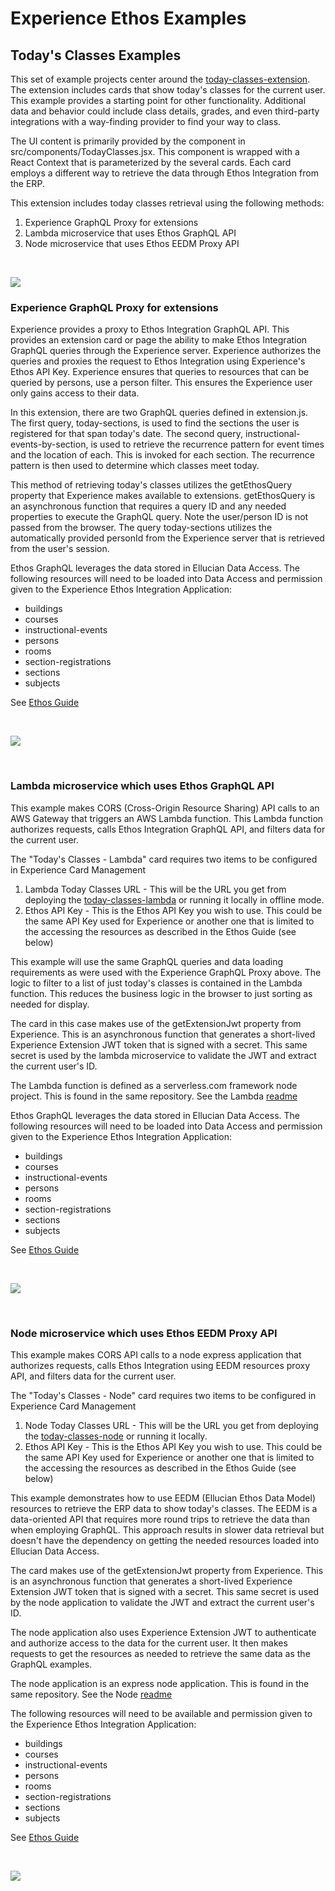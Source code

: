 # Experience Ethos Examples

## Today's Classes Examples
This set of example projects center around the [today-classes-extension](today-classes-extension/README.md). The extension includes cards that show today's classes for the current user. This example provides a starting point for other functionality. Additional data and behavior could include class details, grades, and even third-party integrations with a way-finding provider to find your way to class.

The UI content is primarily provided by the component in src/components/TodayClasses.jsx. This component is wrapped with a React Context that is parameterized by the several cards. Each card employs a different way to retrieve the data through Ethos Integration from the ERP.

This extension includes today classes retrieval using the following methods:
1. Experience GraphQL Proxy for extensions
1. Lambda microservice that uses Ethos GraphQL API
1. Node microservice that uses Ethos EEDM Proxy API

<br/>

![](docs/images/Todays-Classes-Ethos-Example.png)

### Experience GraphQL Proxy for extensions

Experience provides a proxy to Ethos Integration GraphQL API. This provides an extension card or page the ability to make Ethos Integration GraphQL queries through the Experience server. Experience authorizes the queries and proxies the request to Ethos Integration using Experience's Ethos API Key. Experience ensures that queries to resources that can be queried by persons, use a person filter. This ensures the Experience user only gains access to their data.

In this extension, there are two GraphQL queries defined in extension.js. The first query, today-sections, is used to find the sections the user is registered for that span today's date. The second query, instructional-events-by-section, is used to retrieve the recurrence pattern for event times and the location of each. This is invoked for each section. The recurrence pattern is then used to determine which classes meet today.

This method of retrieving today's classes utilizes the getEthosQuery property that Experience makes available to extensions. getEthosQuery is an asynchronous function that requires a query ID and any needed properties to execute the GraphQL query. Note the user/person ID is not passed from the browser. The query today-sections utilizes the automatically provided personId from the Experience server that is retrieved from the user's session.

Ethos GraphQL leverages the data stored in Ellucian Data Access. The following resources will need to be loaded into Data Access and permission given to the Experience Ethos Integration Application:

* buildings
* courses
* instructional-events
* persons
* rooms
* section-registrations
* sections
* subjects

See [Ethos Guide](docs/today-classes-ethos-guide.md)

<br/>

![](docs/images/Todays-Classes-Experience-GraphQL-Proxy.png)

<br/>

### Lambda microservice which uses Ethos GraphQL API

This example makes CORS (Cross-Origin Resource Sharing) API calls to an AWS Gateway that triggers an AWS Lambda function. This Lambda function authorizes requests, calls Ethos Integration GraphQL API, and filters data for the current user.

The "Today's Classes - Lambda" card requires two items to be configured in Experience Card Management

1. Lambda Today Classes URL - This will be the URL you get from deploying the [today-classes-lambda](today-classes-lambda/README.md) or running it locally in offline mode.
1. Ethos API Key - This is the Ethos API Key you wish to use. This could be the same API Key used for Experience or another one that is limited to the accessing the resources as described in the Ethos Guide (see below)

This example will use the same GraphQL queries and data loading requirements as were used with the Experience GraphQL Proxy above. The logic to filter to a list of just today's classes is contained in the Lambda function. This reduces the business logic in the browser to just sorting as needed for display.

The card in this case makes use of the getExtensionJwt property from Experience. This is an asynchronous function that generates a short-lived Experience Extension JWT token that is signed with a secret. This same secret is used by the lambda microservice to validate the JWT and extract the current user's ID.

The Lambda function is defined as a serverless.com framework node project. This is found in the same repository. See the Lambda [readme](today-classes-lambda/README.md)

Ethos GraphQL leverages the data stored in Ellucian Data Access. The following resources will need to be loaded into Data Access and permission given to the Experience Ethos Integration Application:

* buildings
* courses
* instructional-events
* persons
* rooms
* section-registrations
* sections
* subjects

See [Ethos Guide](docs/today-classes-ethos-guide.md)

<br/>

![](docs/images/Todays-Classes-Lambda.png)

<br/>

### Node microservice which uses Ethos EEDM Proxy API

This example makes CORS API calls to a node express application that authorizes requests, calls Ethos Integration using EEDM resources proxy API, and filters data for the current user.

The "Today's Classes - Node" card requires two items to be configured in Experience Card Management

1. Node Today Classes URL - This will be the URL you get from deploying the [today-classes-node](today-classes-node/README.md) or running it locally.
1. Ethos API Key - This is the Ethos API Key you wish to use. This could be the same API Key used for Experience or another one that is limited to the accessing the resources as described in the Ethos Guide (see below)

This example demonstrates how to use EEDM (Ellucian Ethos Data Model) resources to retrieve the ERP data to show today's classes. The EEDM is a data-oriented API that requires more round trips to retrieve the data than when employing GraphQL. This approach results in slower data retrieval but doesn't have the dependency on getting the needed resources loaded into Ellucian Data Access.

The card makes use of the getExtensionJwt property from Experience. This is an asynchronous function that generates a short-lived Experience Extension JWT token that is signed with a secret. This same secret is used by the node application to validate the JWT and extract the current user's ID.

The node application also uses Experience Extension JWT to authenticate and authorize access to the data for the current user. It then makes requests to get the resources as needed to retrieve the same data as the GraphQL examples.

The node application is an express node application. This is found in the same repository. See the Node [readme](today-classes-node/README.md)

The following resources will need to be available and permission given to the Experience Ethos Integration Application:

* buildings
* courses
* instructional-events
* persons
* rooms
* section-registrations
* sections
* subjects

See [Ethos Guide](docs/today-classes-ethos-guide.md)

<br/>

![](docs/images/Todays-Classes-Node.png)
